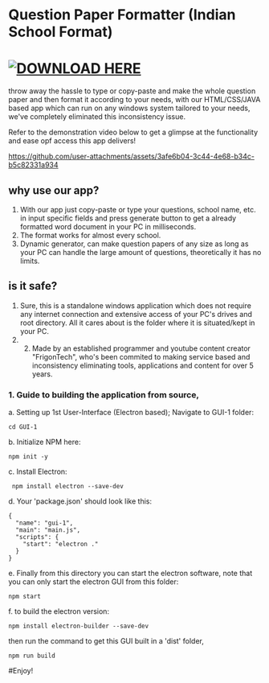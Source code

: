 # Question Paper Formatter (Indian School Format)
# [![DOWNLOAD HERE](https://img.shields.io/badge/Download-Here-blue)](https://github.com/FrigonTech/Question-Paper-Formatter/releases/tag/1.0)
throw away the hassle to type or copy-paste and make the whole question paper and then format it according to your needs, with our HTML/CSS/JAVA based app which can run on any windows system tailored to your needs, we've completely eliminated this inconsistency issue.

Refer to the demonstration video below to get a glimpse at the functionality and ease opf access this app delivers!


https://github.com/user-attachments/assets/3afe6b04-3c44-4e68-b34c-b5c82331a934


## why use our app? 
1. With our app just copy-paste or type your questions, school name, etc. in input specific fields and press generate button to get a already formatted word document in your PC in milliseconds.
2. The format works for almost every school.
3. Dynamic generator, can make question papers of any size as long as your PC can handle the large amount of questions, theoretically it has no limits. 

## is it safe? 
1. Sure, this is a standalone windows application which does not require any internet connection and extensive access of your PC's drives and root directory. All it cares about is the folder where it is situated/kept in your PC.
2. 2. Made by an established programmer and youtube content creator "FrigonTech", who's been commited to making service based and inconsistency eliminating tools, applications and content for over 5 years.
  
### 1. Guide to building the application from source,
a. Setting up 1st User-Interface (Electron based); Navigate to GUI-1 folder:
``` 
cd GUI-1
```
b. Initialize NPM here:
```
npm init -y
```
c. Install Electron:
```
 npm install electron --save-dev
```
d. Your 'package.json' should look like this:
```
{
  "name": "gui-1",
  "main": "main.js",
  "scripts": {
    "start": "electron ."
  }
}
```
e. Finally from this directory you can start the electron software, note that you can only start the electron GUI from this folder: 
```
npm start
```

f. to build the electron version:
```
npm install electron-builder --save-dev
```
   then run the command to get this GUI built in a 'dist' folder,
```
npm run build
```
  
#Enjoy!
